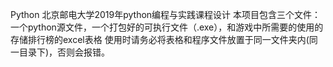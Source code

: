 Python
北京邮电大学2019年python编程与实践课程设计
本项目包含三个文件：一个python源文件，一个打包好的可执行文件（.exe），和游戏中所需要的使用的存储排行榜的excel表格
使用时请务必将表格和程序文件放置于同一文件夹内(同一目录下)，否则会报错。
